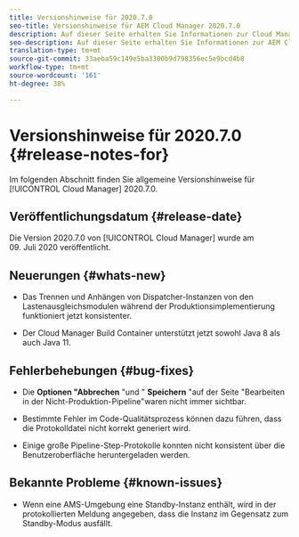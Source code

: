 ```yaml
---
title: Versionshinweise für 2020.7.0
seo-title: Versionshinweise für AEM Cloud Manager 2020.7.0
description: Auf dieser Seite erhalten Sie Informationen zur Cloud Manager-Version 2020.7.0.
seo-description: Auf dieser Seite erhalten Sie Informationen zur AEM Cloud Manager-Version 2020.7.0.
translation-type: tm+mt
source-git-commit: 33aeba59c149e5ba3300b9d798356ec5e9bcd4b8
workflow-type: tm+mt
source-wordcount: '161'
ht-degree: 38%

---
```


# Versionshinweise für 2020.7.0 {#release-notes-for}

Im folgenden Abschnitt finden Sie allgemeine Versionshinweise für [!UICONTROL Cloud Manager] 2020.7.0.

## Veröffentlichungsdatum {#release-date}

Die Version 2020.7.0 von [!UICONTROL Cloud Manager] wurde am 09. Juli 2020 veröffentlicht.

## Neuerungen {#whats-new}

* Das Trennen und Anhängen von Dispatcher-Instanzen von den Lastenausgleichsmodulen während der Produktionsimplementierung funktioniert jetzt konsistenter.

* Der Cloud Manager Build Container unterstützt jetzt sowohl Java 8 als auch Java 11.


## Fehlerbehebungen {#bug-fixes}

* Die **Optionen &quot;Abbrechen** &quot;und &quot; **Speichern** &quot;auf der Seite &quot;Bearbeiten in der Nicht-Produktion-Pipeline&quot;waren nicht immer sichtbar.

* Bestimmte Fehler im Code-Qualitätsprozess können dazu führen, dass die Protokolldatei nicht korrekt generiert wird.

* Einige große Pipeline-Step-Protokolle konnten nicht konsistent über die Benutzeroberfläche heruntergeladen werden.

## Bekannte Probleme {#known-issues}

* Wenn eine AMS-Umgebung eine Standby-Instanz enthält, wird in der protokollierten Meldung angegeben, dass die Instanz im Gegensatz zum Standby-Modus ausfällt.
